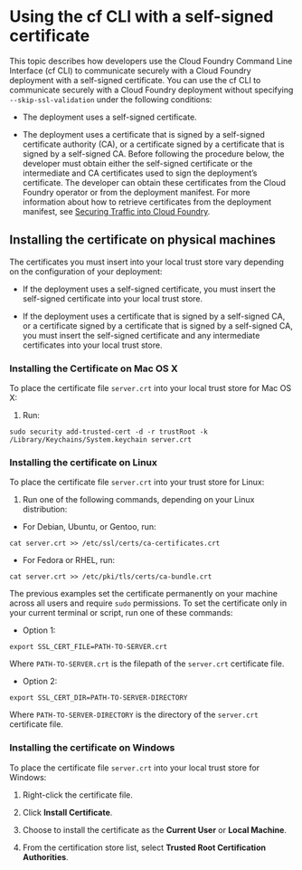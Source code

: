 # Using the cf CLI with a self-signed certificate
This topic describes how developers use the Cloud Foundry Command Line Interface (cf CLI)
to communicate securely with a Cloud Foundry deployment with a self-signed certificate.
You can use the cf CLI to communicate securely with a Cloud Foundry deployment without
specifying `--skip-ssl-validation` under the following conditions:

* The deployment uses a self-signed certificate.

* The deployment uses a certificate that is signed by a self-signed certificate authority (CA), or a certificate signed by a certificate that is signed by a self-signed CA.
Before following the procedure below, the developer must obtain either the self-signed certificate or the intermediate and CA certificates used to sign the deployment’s certificate. The developer can obtain these certificates from the Cloud Foundry operator or from the deployment manifest. For more information about how to retrieve certificates from the deployment manifest, see [Securing Traffic into Cloud Foundry](https://docs.cloudfoundry.org/adminguide/securing-traffic.html).

## Installing the certificate on physical machines
The certificates you must insert into your local trust store vary depending on the configuration of your deployment:

* If the deployment uses a self-signed certificate, you must insert the self-signed certificate into your local trust store.

* If the deployment uses a certificate that is signed by a self-signed CA, or a certificate signed by a certificate that is signed by a self-signed CA, you must insert the self-signed certificate and any intermediate certificates into your local trust store.

### Installing the Certificate on Mac OS X
To place the certificate file `server.crt` into your local trust store for Mac OS X:

1. Run:
```
sudo security add-trusted-cert -d -r trustRoot -k /Library/Keychains/System.keychain server.crt
```

### Installing the certificate on Linux
To place the certificate file `server.crt` into your trust store for Linux:

1. Run one of the following commands, depending on your Linux distribution:

* For Debian, Ubuntu, or Gentoo, run:
```
cat server.crt >> /etc/ssl/certs/ca-certificates.crt
```

* For Fedora or RHEL, run:
```
cat server.crt >> /etc/pki/tls/certs/ca-bundle.crt
```
The previous examples set the certificate permanently on your machine across all users and require `sudo` permissions. To set the certificate only in your current terminal or script, run one of these commands:

* Option 1:
```
export SSL_CERT_FILE=PATH-TO-SERVER.crt
```
Where `PATH-TO-SERVER.crt` is the filepath of the `server.crt` certificate file.

* Option 2:
```
export SSL_CERT_DIR=PATH-TO-SERVER-DIRECTORY
```
Where `PATH-TO-SERVER-DIRECTORY` is the directory of the `server.crt` certificate file.

### Installing the certificate on Windows
To place the certificate file `server.crt` into your local trust store for Windows:

1. Right-click the certificate file.

2. Click **Install Certificate**.

3. Choose to install the certificate as the **Current User** or **Local Machine**.

4. From the certification store list, select **Trusted Root Certification Authorities**.